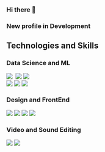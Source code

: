 ### Hi there 👋
### New profile in Development
<!--
**KiloSat/KiloSat** is a ✨ _special_ ✨ repository because its `README.md` (this file) appears on your GitHub profile.

Here are some ideas to get you started:

- 🔭 I’m currently working on ...
- 🌱 I’m currently learning ...
- 👯 I’m looking to collaborate on ...
- 🤔 I’m looking for help with ...
- 💬 Ask me about ...
- 📫 How to reach me: ...
- 😄 Pronouns: ...
- ⚡ Fun fact: ...
-->
<h2>Technologies and Skills</h2>
<p align='left'>
  <h3>Data Science and ML</h3>
  <a href=""><img src="https://img.icons8.com/color/70/000000/tensorflow.png"/></a>&nbsp;
  <a href=""><img src="https://img.icons8.com/color/70/000000/python--v2.png"/></a>
  <a href=""><img src="https://img.icons8.com/color/70/000000/opencv.png"/></a>
  <br>
  <a href=""><img src="https://img.icons8.com/color/70/000000/google-cloud-platform.png"/></a>
  <a href=""><img src="https://img.icons8.com/color/70/000000/mongodb.png"/></a>
  <a href=""><img src="https://img.icons8.com/fluent/70/000000/wolfram-alpha.png"/></a>
  
  
  <h3>Design and FrontEnd</h3>
  <a href=""><img src="https://img.icons8.com/color/70/000000/figma--v2.png"/></a>
  <a href=""><img src="https://img.icons8.com/color/70/000000/html-5--v1.png"/></a>
  <a href=""><img src="https://img.icons8.com/color/70/000000/css3.png"/></a>
  <a href=""><img src="https://img.icons8.com/color/70/000000/javascript--v2.png"/></a>
  
  <h3>Video and Sound Editing</h3>
  <a href=""><img src="https://img.icons8.com/color/70/000000/davinci-resolve.png"/></a>
  <a href=""><img src="https://img.icons8.com/color/74/000000/ableton.png"/></a>
</p>  
